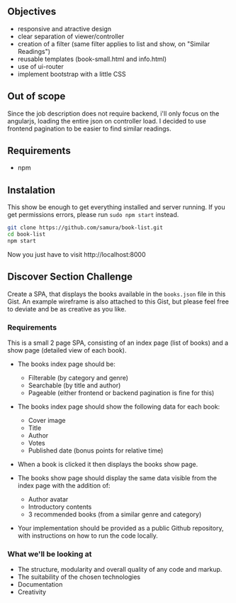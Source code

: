 
## Objectives
- responsive and atractive design
- clear separation of viewer/controller
- creation of a filter (same filter applies to list and show, on "Similar Readings")
- reusable templates (book-small.html and info.html)
- use of ui-router
- implement bootstrap with a little CSS


## Out of scope
Since the job description does not require backend, i'll only focus on the angularjs, loading the entire json on controller load.
I decided to use frontend pagination to be easier to find similar readings.


## Requirements
- npm


## Instalation
This show be enough to get everything installed and server running. If you get permissions errors, please run `sudo npm start` instead.
```bash
git clone https://github.com/samura/book-list.git
cd book-list
npm start
``` 
Now you just have to visit http://localhost:8000


## Discover Section Challenge

Create a SPA, that displays the books available in the `books.json` file in this Gist.
An example wireframe is also attached to this Gist, but please feel free to deviate and be as creative as you like.


### Requirements

This is a small 2 page SPA, consisting of an index page (list of books) and a show page (detailed view of each book).

* The books index page should be:

    - Filterable (by category and genre)
    - Searchable (by title and author)
    - Pageable (either frontend or backend pagination is fine for this)

* The books index page should show the following data for each book:

    - Cover image
    - Title
    - Author
    - Votes
    - Published date (bonus points for relative time)

* When a book is clicked it then displays the books show page.

* The books show page should display the same data visible from the index page with the addition of:

    - Author avatar
    - Introductory contents
    - 3 recommended books (from a similar genre and category)

* Your implementation should be provided as a public Github repository, with instructions on how to run the code locally.

### What we'll be looking at

* The structure, modularity and overall quality of any code and markup.
* The suitability of the chosen technologies
* Documentation
* Creativity
